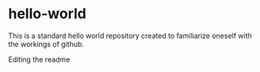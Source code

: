 # hello-world
This is a standard hello world repository created to familiarize oneself with the workings of github.

Editing the readme
